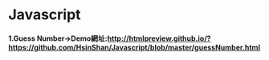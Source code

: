 # Javascript
#### 1.Guess Number→Demo網址:http://htmlpreview.github.io/?https://github.com/HsinShan/Javascript/blob/master/guessNumber.html
